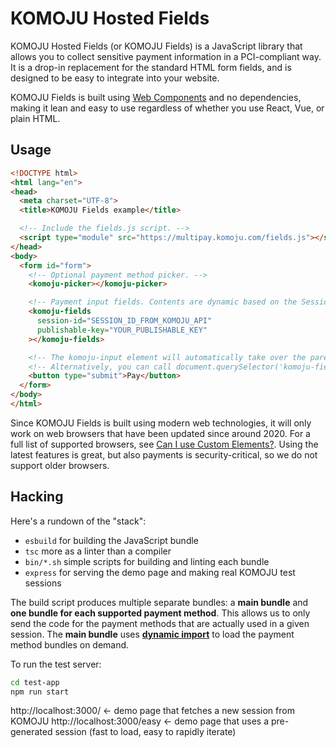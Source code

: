 # KOMOJU Hosted Fields

KOMOJU Hosted Fields (or KOMOJU Fields) is a JavaScript library that allows you to collect sensitive payment information in a PCI-compliant way. It is a drop-in replacement for the standard HTML form fields, and is designed to be easy to integrate into your website.

KOMOJU Fields is built using [Web Components](https://developer.mozilla.org/en-US/docs/Web/Web_Components) and no dependencies, making it lean and easy to use regardless of whether you use React, Vue, or plain HTML.

## Usage

```html
<!DOCTYPE html>
<html lang="en">
<head>
  <meta charset="UTF-8">
  <title>KOMOJU Fields example</title>

  <!-- Include the fields.js script. -->
  <script type="module" src="https://multipay.komoju.com/fields.js"></script>
</head>
<body>
  <form id="form">
    <!-- Optional payment method picker. -->
    <komoju-picker></komoju-picker>

    <!-- Payment input fields. Contents are dynamic based on the Session's payment types. -->
    <komoju-fields
      session-id="SESSION_ID_FROM_KOMOJU_API"
      publishable-key="YOUR_PUBLISHABLE_KEY"
    ></komoju-fields>

    <!-- The komoju-input element will automatically take over the parent form submit logic. -->
    <!-- Alternatively, you can call document.querySelector('komoju-fields').submit() to submit. -->
    <button type="submit">Pay</button>
  </form>
</body>
</html>
```

Since KOMOJU Fields is built using modern web technologies, it will only work on web browsers that have been updated since around 2020. For a full list of supported browsers, see [Can I use Custom Elements?](https://caniuse.com/#feat=custom-elementsv1). Using the latest features is great, but also payments is security-critical, so we do not support older browsers.

## Hacking

Here's a rundown of the "stack":

* `esbuild` for building the JavaScript bundle
* `tsc` more as a linter than a compiler
* `bin/*.sh` simple scripts for building and linting each bundle
* `express` for serving the demo page and making real KOMOJU test sessions

The build script produces multiple separate bundles: a **main bundle** and **one bundle for each supported payment method**. This allows us to only send the code for the payment methods that are actually used in a given session. The **main bundle** uses [**dynamic import**](https://developer.mozilla.org/en-US/docs/Web/JavaScript/Reference/Operators/import) to load the payment method bundles on demand.

To run the test server:
```sh
cd test-app
npm run start
```

http://localhost:3000/ <- demo page that fetches a new session from KOMOJU
http://localhost:3000/easy <- demo page that uses a pre-generated session (fast to load, easy to rapidly iterate)
